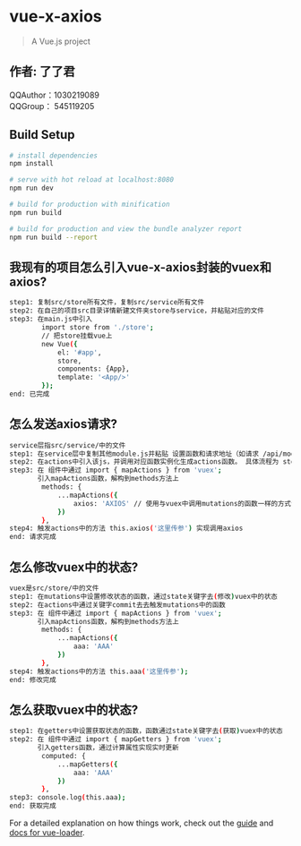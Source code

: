 # vue-x-axios

> A Vue.js project

## 作者: 了了君
QQAuthor：1030219089
<br>
QQGroup： 545119205

 
## Build Setup

``` bash
# install dependencies
npm install

# serve with hot reload at localhost:8080
npm run dev

# build for production with minification
npm run build

# build for production and view the bundle analyzer report
npm run build --report
```

## 我现有的项目怎么引入vue-x-axios封装的vuex和axios?
``` bash
step1: 复制src/store所有文件，复制src/service所有文件
step2: 在自己的项目src目录详情新建文件夹store与service，并粘贴对应的文件
step3: 在main.js中引入 
        import store from './store';
        // 把store挂载vue上
        new Vue({
            el: '#app',
            store,
            components: {App},
            template: '<App/>'
        });
end: 已完成
```


## 怎么发送axios请求?
``` bash
service层指src/service/中的文件
step1: 在service层中复制其他module.js并粘贴 设置函数和请求地址（如请求 /api/moduleA/data, 则对应模块是moduleA,具体地址是'data'）
step2: 在actions中引入该js，并调用对应函数实例化生成actions函数。 具体流程为 store/actions.js -  service/module.x - service/Request.js - service/Base.js
step3: 在 组件中通过 import { mapActions } from 'vuex'; 
       引入mapActions函数，解构到methods方法上
        methods: {
            ...mapActions({
                axios: 'AXIOS' // 使用与vuex中调用mutations的函数一样的方式调用
            })
        },
step4: 触发actions中的方法 this.axios('这里传参') 实现调用axios
end: 请求完成
```


## 怎么修改vuex中的状态?
``` bash
vuex是src/store/中的文件
step1: 在mutations中设置修改状态的函数，通过state关键字去(修改)vuex中的状态
step2: 在actions中通过关键字commit去去触发mutations中的函数
step3: 在 组件中通过 import { mapActions } from 'vuex'; 
       引入mapActions函数，解构到methods方法上
        methods: {
            ...mapActions({
                aaa: 'AAA'
            })
        },
step4: 触发actions中的方法 this.aaa('这里传参');
end: 修改完成
```


## 怎么获取vuex中的状态?
``` bash
step1: 在getters中设置获取状态的函数，函数通过state关键字去(获取)vuex中的状态
step2: 在 组件中通过 import { mapGetters } from 'vuex';
       引入getters函数，通过计算属性实现实时更新
        computed: {
            ...mapGetters({
                aaa: 'AAA'
            })
        },
step3: console.log(this.aaa);
end: 获取完成
```

For a detailed explanation on how things work, check out the [guide](http://vuejs-templates.github.io/webpack/) and [docs for vue-loader](http://vuejs.github.io/vue-loader).
